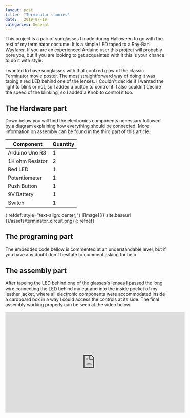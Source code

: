 ```yaml
---
layout: post
title:  "Terminator sunnies"
date:   2019-07-19 
categories: General
---
```


This project is a pair of sunglasses I made during Halloween to go with the rest of my terminator costume. It is a simple LED taped to a Ray-Ban Wayfarer. If you are an experienced Arduino user this project will probably bore you, but if you are looking to get acquainted with it this is your chance to do it with style.

I wanted to have sunglasses with that cool red glow of the classic Terminator movie poster. The most straightforward way of doing it was taping a red LED behind one of the lenses. I Couldn't decide if I wanted the light to blink or not, so I added a button to control it. I also couldn't decide the speed of the blinking, so I added a Knob to control it too.

## The Hardware part

Down below you will find the electronics components necessary followed by a diagram explaining how everything should be connected. More information on assembly can be found in the third part of this article.

| Component         | Quantity |
|------------------|----------|
| Arduino Uno R3   | 1        |
| 1K ohm Resistor  | 2        |
| Red LED          | 1        |
| Potentiometer    | 1        |
| Push Button      | 1        |
| 9V Battery       | 1        |
| Switch           | 1        |

{:refdef: style="text-align: center;"}
![Image]({{ site.baseurl }}/assets/terminator_circuit.png)
{: refdef}

## The programing part

The embedded code bellow is commented at an understandable level, but if you have any doubt don't hesitate to comment asking for help.

<script src="https://gist.github.com/SetpointCapybara/87c3f1235e6cb72a94d4b4cf674f0b1b.js"></script>

## The assembly part

After tapeing the LED behind one of the glasses's lenses I passed the long wire connecting the LED behind my ear and into the inside pocket of my leather jacket, where all electronic components were accommodated inside a cardboard box in a way I could access the controls at its side. The final assembly working properly can be seen at the video below.

<div style="text-align: center;">
  <iframe
    width="560"
    height="315"
    src="https://www.youtube.com/embed/QY857LQM7vA"
    title="YouTube video player"
    frameborder="0"
    allow="accelerometer; autoplay; clipboard-write; encrypted-media; gyroscope; picture-in-picture; web-share"
    referrerpolicy="strict-origin-when-cross-origin"
    allowfullscreen>
  </iframe>
</div>